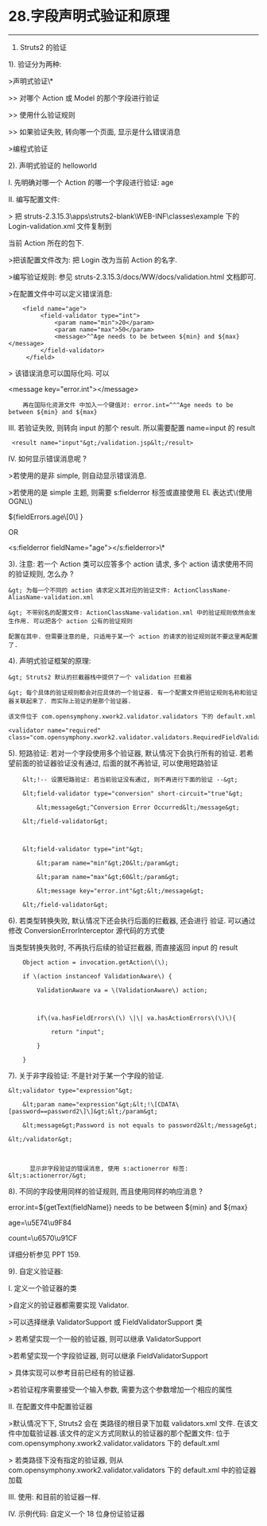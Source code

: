 # 28.字段声明式验证和原理

---

1. Struts2 的验证

1\). 验证分为两种:

&gt;声明式验证\\*

&gt;&gt; 对哪个 Action 或 Model 的那个字段进行验证

&gt;&gt; 使用什么验证规则

&gt;&gt; 如果验证失败, 转向哪一个页面, 显示是什么错误消息

&gt;编程式验证

2\). 声明式验证的 helloworld

I.  先明确对哪一个 Action 的哪一个字段进行验证: age

II. 编写配置文件:

&gt; 把 struts-2.3.15.3\apps\struts2-blank\WEB-INF\classes\example 下的 Login-validation.xml 文件复制到

当前 Action 所在的包下.

&gt;把该配置文件改为: 把  Login 改为当前 Action 的名字.

&gt;编写验证规则: 参见 struts-2.3.15.3/docs/WW/docs/validation.html 文档即可.

&gt;在配置文件中可以定义错误消息:

```
    <field name="age">
         <field-validator type="int">
             <param name="min">20</param>
             <param name="max">50</param>
             <message>^^Age needs to be between ${min} and ${max}</message>
         </field-validator>
     </field>
```

&gt; 该错误消息可以国际化吗. 可以

&lt;message key="error.int"&gt;&lt;/message&gt;

```
    再在国际化资源文件 中加入一个键值对: error.int=^^^Age needs to be between ${min} and ${max}
```

III. 若验证失败, 则转向 input 的那个 result. 所以需要配置 name=input 的 result

```
 <result name="input"&gt;/validation.jsp&lt;/result>
```

IV. 如何显示错误消息呢 ?

&gt;若使用的是非 simple, 则自动显示错误消息.

&gt;若使用的是 simple 主题, 则需要 s:fielderror 标签或直接使用 EL 表达式\\(使用 OGNL\\)

${fieldErrors.age\\[0\\] } 

OR

&lt;s:fielderror fieldName="age"&gt;&lt;/s:fielderror&gt;\\*

3\). 注意: 若一个 Action 类可以应答多个 action 请求, 多个 action 请求使用不同的验证规则, 怎么办 ?

```
&gt; 为每一个不同的 action 请求定义其对应的验证文件: ActionClassName-AliasName-validation.xml

&gt; 不带别名的配置文件: ActionClassName-validation.xml 中的验证规则依然会发生作用. 可以把各个 action 公有的验证规则

配置在其中. 但需要注意的是, 只适用于某一个 action 的请求的验证规则就不要这里再配置了.
```

4\). 声明式验证框架的原理:

```
&gt; Struts2 默认的拦截器栈中提供了一个 validation 拦截器

&gt; 每个具体的验证规则都会对应具体的一个验证器. 有一个配置文件把验证规则名称和验证器关联起来了. 而实际上验证的是那个验证器. 

该文件位于 com.opensymphony.xwork2.validator.validators 下的 default.xml
```

```
<validator name="required" class="com.opensymphony.xwork2.validator.validators.RequiredFieldValidator"/>
```

5\). 短路验证: 若对一个字段使用多个验证器, 默认情况下会执行所有的验证. 若希望前面的验证器验证没有通过, 后面的就不再验证, 可以使用短路验证

```
    &lt;!-- 设置短路验证: 若当前验证没有通过, 则不再进行下面的验证 --&gt;

    &lt;field-validator type="conversion" short-circuit="true"&gt;

        &lt;message&gt;^Conversion Error Occurred&lt;/message&gt;

    &lt;/field-validator&gt;



    &lt;field-validator type="int"&gt;

        &lt;param name="min"&gt;20&lt;/param&gt;

        &lt;param name="max"&gt;60&lt;/param&gt;

        &lt;message key="error.int"&gt;&lt;/message&gt;

    &lt;/field-validator&gt;
```

6\). 若类型转换失败, 默认情况下还会执行后面的拦截器, 还会进行 验证. 可以通过修改 ConversionErrorInterceptor 源代码的方式使

当类型转换失败时, 不再执行后续的验证拦截器, 而直接返回 input 的 result

```
    Object action = invocation.getAction\(\);

    if \(action instanceof ValidationAware\) {

        ValidationAware va = \(ValidationAware\) action;



        if\(va.hasFieldErrors\(\) \|\| va.hasActionErrors\(\)\){

            return "input";

        }

    }
```

7\). 关于非字段验证: 不是针对于某一个字段的验证.

```
&lt;validator type="expression"&gt;

    &lt;param name="expression"&gt;&lt;!\[CDATA\[password==password2\]\]&gt;&lt;/param&gt;

    &lt;message&gt;Password is not equals to password2&lt;/message&gt;

&lt;/validator&gt;



      显示非字段验证的错误消息, 使用 s:actionerror 标签:  &lt;s:actionerror/&gt;
```

8\). 不同的字段使用同样的验证规则, 而且使用同样的响应消息 ?

error.int=${getText\(fieldName\)} needs to be between ${min} and ${max}

age=\u5E74\u9F84

count=\u6570\u91CF

详细分析参见  PPT 159.

9\). 自定义验证器:

I.   定义一个验证器的类

&gt;自定义的验证器都需要实现 Validator.

&gt;可以选择继承 ValidatorSupport 或 FieldValidatorSupport 类

&gt; 若希望实现一个一般的验证器, 则可以继承 ValidatorSupport

&gt;若希望实现一个字段验证器, 则可以继承 FieldValidatorSupport

&gt; 具体实现可以参考目前已经有的验证器.

&gt;若验证程序需要接受一个输入参数, 需要为这个参数增加一个相应的属性

II.  在配置文件中配置验证器

&gt;默认情况下下, Struts2 会在 类路径的根目录下加载 validators.xml 文件. 在该文件中加载验证器.该文件的定义方式同默认的验证器的那个配置文件: 位于 com.opensymphony.xwork2.validator.validators 下的 default.xml

&gt; 若类路径下没有指定的验证器, 则从 com.opensymphony.xwork2.validator.validators 下的 default.xml 中的验证器加载

III. 使用: 和目前的验证器一样.

IV. 示例代码: 自定义一个 18 位身份证验证器

